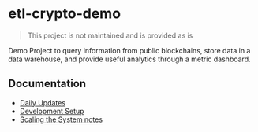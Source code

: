 # etl-crypto-demo

> This project is not maintained and is provided as is

Demo Project to query information from public blockchains, store data in a data warehouse, and provide useful analytics through a metric dashboard.

## Documentation

- [Daily Updates](./docs/daily_updates/)
- [Development Setup](./docs/development.md)
- [Scaling the System notes](./docs/scaling-up.md)
